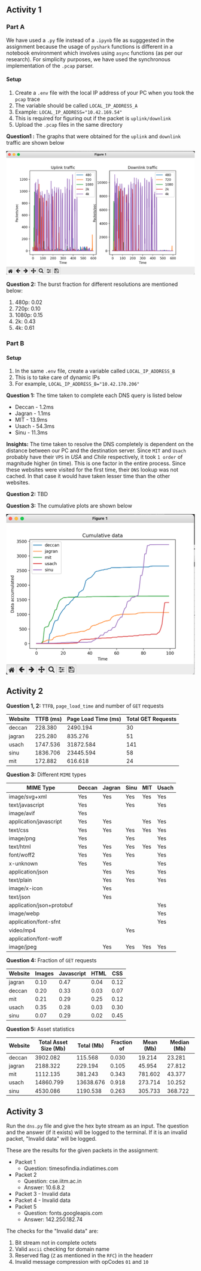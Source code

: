 ## Activity 1

### Part A

We have used a `.py` file instead of a `.ipynb` file as sugggested in the assignment because the usage of `pyshark` functions is different in a notebook environment which involves using `async` functions (as per our research). For simplicity purposes, we have used the synchronous implementation of the `.pcap` parser.

#### Setup

1. Create a `.env` file with the local IP address of your PC when you took the `pcap` trace
2. The variable should be called `LOCAL_IP_ADDRESS_A`
3. Example: `LOCAL_IP_ADDRESS="10.42.169.54"`
4. This is required for figuring out if the packet is `uplink/downlink`
5. Upload the `.pcap` files in the same directory

**Question1 :** The graphs that were obtained for the `uplink` and `downlink` traffic are shown below

![1707664307708](image/README/1707664307708.png)

**Question 2:** The burst fraction for different resolutions are mentioned below:

1. 480p: 0.02
2. 720p: 0.10
3. 1080p: 0.15
4. 2k: 0.43
5. 4k: 0.61

### Part B

#### Setup

1. In the same `.env` file, create a variable called `LOCAL_IP_ADDRESS_B`
2. This is to take care of dynamic IPs
3. For example, `LOCAL_IP_ADDRESS_B="10.42.170.206"`

**Question 1:** The time taken to complete each DNS query is listed below

- Deccan - 1.2ms
- Jagran - 1.1ms
- MIT - 13.9ms
- Usach - 54.3ms
- Sinu - 11.3ms

**Insights:** The time taken to resolve the DNS completely is dependent on the distance between our PC and the destination server. Since `MIT` and `Usach` probably have their `VPS` in _USA_ and _Chile_ respectively, it took `1 order` of magnitude higher (in time). This is one factor in the entire process. Since these websites were visited for the first time, their `DNS` lookup was not cached. In that case it would have taken lesser time than the other websites.

**Question 2:** TBD

**Question 3:** The cumulative plots are shown below

![1707664322168](image/README/1707664322168.png)

## Activity 2

**Question 1, 2:** `TTFB`, `page_load_time` and number of `GET` requests

| Website | TTFB (ms) | Page Load Time (ms) | Total GET Requests |
| ------- | --------- | ------------------- | ------------------ |
| deccan  | 228.380   | 2490.194            | 30                 |
| jagran  | 225.280   | 835.276             | 51                 |
| usach   | 1747.536  | 31872.584           | 141                |
| sinu    | 1836.706  | 23445.594           | 58                 |
| mit     | 172.882   | 616.618             | 24                 |

**Question 3:** Different `MIME` types

| MIME Type                 | Deccan | Jagran | Sinu | MIT | Usach |
| ------------------------- | ------ | ------ | ---- | --- | ----- |
| image/svg+xml             | Yes    | Yes    | Yes  | Yes | Yes   |
| text/javascript           | Yes    |        | Yes  |     | Yes   |
| image/avif                | Yes    |        |      |     |       |
| application/javascript    | Yes    | Yes    |      | Yes | Yes   |
| text/css                  | Yes    | Yes    | Yes  | Yes | Yes   |
| image/png                 | Yes    |        | Yes  |     | Yes   |
| text/html                 | Yes    | Yes    | Yes  | Yes | Yes   |
| font/woff2                | Yes    | Yes    | Yes  |     | Yes   |
| x-unknown                 | Yes    | Yes    |      |     | Yes   |
| application/json          |        | Yes    | Yes  |     | Yes   |
| text/plain                |        | Yes    | Yes  |     | Yes   |
| image/x-icon              |        | Yes    |      |     |       |
| text/json                 |        | Yes    |      |     |       |
| application/json+protobuf |        |        |      |     | Yes   |
| image/webp                |        |        |      |     | Yes   |
| application/font-sfnt     |        |        |      |     | Yes   |
| video/mp4                 |        |        | Yes  |     |       |
| application/font-woff     |        |        |      |     |       |
| image/jpeg                |        | Yes    | Yes  | Yes | Yes   |

**Question 4:** Fraction of `GET` requests

| Website | Images | Javascript | HTML | CSS  |
| ------- | ------ | ---------- | ---- | ---- |
| jagran  | 0.10   | 0.47       | 0.04 | 0.12 |
| deccan  | 0.20   | 0.33       | 0.03 | 0.07 |
| mit     | 0.21   | 0.29       | 0.25 | 0.12 |
| usach   | 0.35   | 0.28       | 0.03 | 0.30 |
| sinu    | 0.07   | 0.29       | 0.02 | 0.45 |

**Question 5:** Asset statistics

| Website | Total Asset Size (Mb) | Total (Mb) | Fraction of | Mean (Mb) | Median (Mb) |
| ------- | --------------------- | ---------- | ----------- | --------- | ----------- |
| deccan  | 3902.082              | 115.568    | 0.030       | 19.214    | 23.281      |
| jagran  | 2188.322              | 229.194    | 0.105       | 45.954    | 27.812      |
| mit     | 1112.135              | 381.243    | 0.343       | 781.602   | 43.377      |
| usach   | 14860.799             | 13638.676  | 0.918       | 273.714   | 10.252      |
| sinu    | 4530.086              | 1190.538   | 0.263       | 305.733   | 368.722     |

## Activity 3

Run the `dns.py` file and give the hex byte stream as an input. The question and the answer (if it exists) will be logged to the terminal. If it is an invalid packet, "Invalid data" will be logged.

These are the results for the given packets in the assignment:

- Packet 1
  - Question: timesofindia.indiatimes.com
- Packet 2
  - Question: cse.iitm.ac.in
  - Answer: 10.6.8.2
- Packet 3 - Invalid data
- Packet 4 - Invalid data
- Packet 5
  - Question: fonts.googleapis.com
  - Answer: 142.250.182.74

The checks for the "Invalid data" are:

1. Bit stream not in complete octets
2. Valid `ascii` checking for domain name
3. Reserved flag (`Z` as mentioned in the `RFC`) in the headerr
4. Invalid message compression with opCodes `01` and `10`
